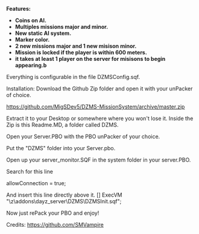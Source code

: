 <b>Features:
- Coins on AI.
- Multiples missions major and minor.
- New static AI system.
- Marker color.
- 2 new missions major and 1 new misison minor.
- Mission is locked if the player is within 600 meters.
- it takes at least 1 player on the server for misisons to begin appearing.b</b>

Everything is configurable in the file DZMSConfig.sqf.

Installation: 
Download the Github Zip folder and open it with your unPacker of choice.

https://github.com/MigSDev5/DZMS-MissionSystem/archive/master.zip

Extract it to your Desktop or somewhere where you won't lose it. Inside the Zip is this Readme.MD, a folder called DZMS.

Open your Server.PBO with the PBO unPacker of your choice.

Put the "DZMS" folder into your Server.pbo.

Open up your server_monitor.SQF in the system folder in your server.PBO.

Search for this line

allowConnection = true;

And insert this line directly above it.
[] ExecVM "\z\addons\dayz_server\DZMS\DZMSInit.sqf";

Now just rePack your PBO and enjoy!

Credits: 
https://github.com/SMVampire
